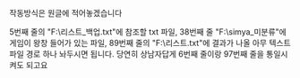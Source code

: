 작동방식은 원글에 적어놓겠습니다

5번째 줄의 "F:\리스트_백업.txt"에 참조할 txt 파일, 38번째 줄 "F:\simya\_미분류"에 게임이 왕창 들어가 있는 파일, 89번째 줄의 "F:\리스트.txt"에 결과가 나올 아무 텍스트 파일 경로 하나 놔두시면 됩니다.
당연히 상남자답게 6번째 줄이랑 97번째 줄을 통일시켜도 되고요
